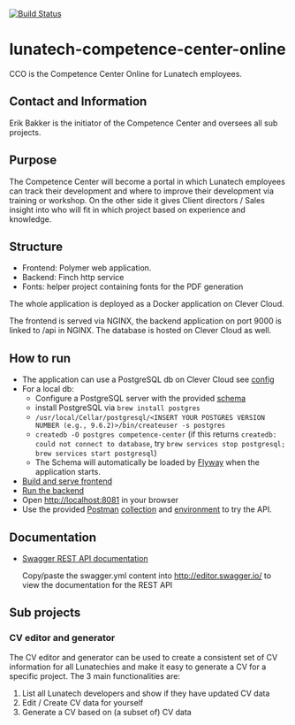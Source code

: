 
[![Build Status](http://jenkins.lunatech.com/job/competence-center-online-build/badge/icon)](http://jenkins.lunatech.com/job/competence-center-online-build/)

# lunatech-competence-center-online
CCO is the Competence Center Online for Lunatech employees.

## Contact and Information
Erik Bakker is the initiator of the Competence Center and oversees all sub projects.

## Purpose
The Competence Center will become a portal in which Lunatech employees can track their development and where to improve their development via training or workshop. On the other side it gives Client directors / Sales insight into who will fit in which project based on experience and knowledge.

## Structure
- Frontend: Polymer web application. 
- Backend: Finch http service
- Fonts: helper project containing fonts for the PDF generation

The whole application is deployed as a Docker application on Clever Cloud. 

The frontend is served via NGINX, the backend application on port 9000 is linked to /api in NGINX. The database is hosted on Clever Cloud as well. 

## How to run
- The application can use a PostgreSQL db on Clever Cloud see [config](backend/src/main/resources/application.conf)
- For a local db: 
    - Configure a PostgreSQL server with the provided [schema](backend/src/main/resources/schema.sql)
    - install PostgreSQL via `brew install postgres`
    - `/usr/local/Cellar/postgresql/<INSERT YOUR POSTGRES VERSION NUMBER (e.g., 9.6.2)>/bin/createuser -s postgres`
    - `createdb -O postgres competence-center` (if this returns `createdb: could not connect to database`, try `brew services stop postgresql; brew services start postgresql`)
    - The Schema will automatically be loaded by [Flyway](http://flaywaydb.org) when the application starts.
- [Build and serve frontend](frontend/README.md)
- [Run the backend](backend/README.md)
- Open [http://localhost:8081](http://localhost:8081) in your browser
- Use the provided [Postman](https://www.getpostman.com/) [collection](backend/resources/CCO.postman_collection.json) and [environment](backend/resources/OCC.postman_environment.json) to try the API.


## Documentation

- [Swagger REST API documentation](backend/resources/swagger.yml)

  Copy/paste the swagger.yml content into http://editor.swagger.io/ to
  view the documentation for the REST API

## Sub projects

### CV editor and generator
The CV editor and generator can be used to create a consistent set of CV information for all Lunatechies and make it easy to generate a CV for a specific project. The 3 main functionalities are:
1. List all Lunatech developers and show if they have updated CV data
2. Edit / Create CV data for yourself
3. Generate a CV based on (a subset of) CV data
